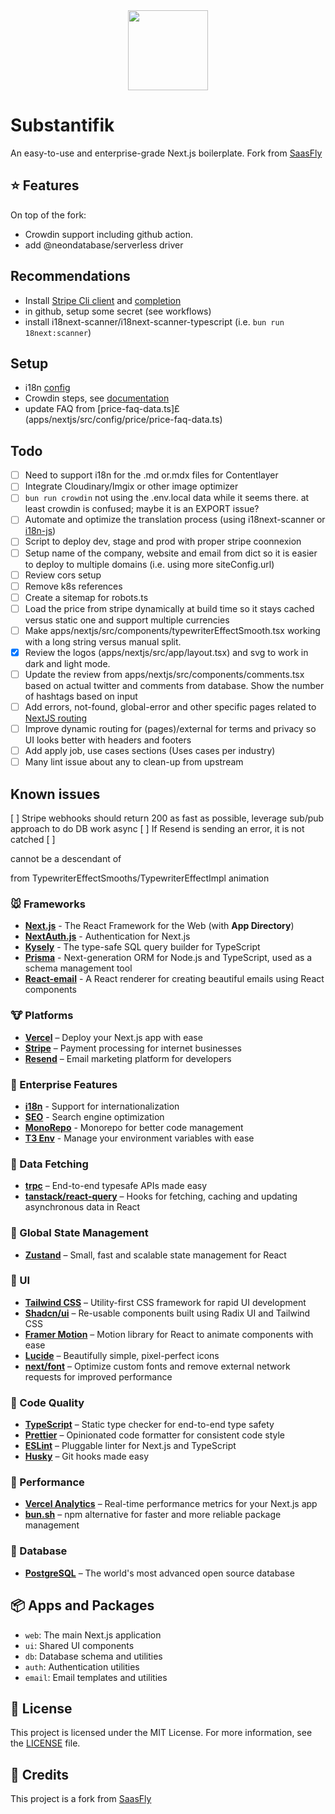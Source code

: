 <div align="center" width="100%">
    <img src="./sub-logo.svg" width="128" alt="" />
</div>

# Substantifik </br>

An easy-to-use and enterprise-grade Next.js boilerplate.
Fork from [SaasFly](https://github.com/saasfly/saasfly)

## ⭐ Features

On top of the fork:

- Crowdin support including github action.
- add @neondatabase/serverless driver

## Recommendations

- Install [Stripe Cli client](https://docs.stripe.com/stripe-cli) and [completion](https://docs.stripe.com/stripe-cli/autocomplete)
- in github, setup some secret (see workflows)
- install i18next-scanner/i18next-scanner-typescript (i.e. `bun run 18next:scanner`)

## Setup

- i18n [config](apps/nextjs/src/config/i18n-config.ts)
- Crowdin steps, see [documentation](https://docusaurus.io/docs/i18n/crowdin)
- update FAQ from [price-faq-data.ts]£(apps/nextjs/src/config/price/price-faq-data.ts)

## Todo

- [ ] Need to support i18n for the .md or.mdx files for Contentlayer
- [ ] Integrate Cloudinary/Imgix or other image optimizer
- [ ] `bun run crowdin` not using the .env.local data while it seems there. at least crowdin is confused; maybe it is an EXPORT issue?
- [ ] Automate and optimize the translation process (using i18next-scanner or [i18n-js](https://github.com/fnando/i18n-js))
- [ ] Script to deploy dev, stage and prod with proper stripe coonnexion
- [ ] Setup name of the company, website and email from dict so it is easier to deploy to multiple domains (i.e. using more siteConfig.url)
- [ ] Review cors setup
- [ ] Remove k8s references
- [ ] Create a sitemap for robots.ts
- [ ] Load the price from stripe dynamically at build time so it stays cached versus static one and support multiple currencies
- [ ] Make apps/nextjs/src/components/typewriterEffectSmooth.tsx working with a long string versus manual split.
- [X] Review the logos (apps/nextjs/src/app/layout.tsx) and svg to work in dark and light mode.
- [ ] Update the review from apps/nextjs/src/components/comments.tsx based on actual twitter and comments from database. Show the number of hashtags based on input
- [ ] Add errors, not-found, global-error and other specific pages related to [NextJS routing](https://nextjs.org/docs/app/building-your-application/routing)
- [ ] Improve dynamic routing for (pages)/external for terms and privacy so UI looks better with headers and footers
- [ ] Add apply job, use cases sections (Uses cases per industry)
- [ ] Many lint issue about any to clean-up from upstream
## Known issues

[ ] Stripe webhooks should return 200 as fast as possible, leverage sub/pub approach to do DB work async
[ ] If Resend is sending an error, it is not catched
[ ] <p> cannot be a descendant of <p> from TypewriterEffectSmooths/TypewriterEffectImpl animation

### 🐭 Frameworks

- **[Next.js](https://nextjs.org/)** - The React Framework for the Web (with **App Directory**)
- **[NextAuth.js](https://next-auth.js.org/)** - Authentication for Next.js
- **[Kysely](https://kysely.dev/)** - The type-safe SQL query builder for TypeScript
- **[Prisma](https://www.prisma.io/)** - Next-generation ORM for Node.js and TypeScript, used as a schema management tool
- **[React-email](https://react.email/)** - A React renderer for creating beautiful emails using React components

### 🐮 Platforms

- **[Vercel](https://vercel.com/)** – Deploy your Next.js app with ease
- **[Stripe](https://stripe.com/)** – Payment processing for internet businesses
- **[Resend](https://resend.com/)** – Email marketing platform for developers

### 🐯 Enterprise Features

- **[i18n](https://nextjs.org/docs/app/building-your-application/routing/internationalization)** - Support for internationalization
- **[SEO](https://nextjs.org/docs/app/building-your-application/optimizing/metadata)** - Search engine optimization
- **[MonoRepo](https://turbo.build/)** - Monorepo for better code management
- **[T3 Env](https://env.t3.gg/)** - Manage your environment variables with ease

### 🐰 Data Fetching

- **[trpc](https://trpc.io/)** – End-to-end typesafe APIs made easy
- **[tanstack/react-query](https://react-query.tanstack.com/)** – Hooks for fetching, caching and updating asynchronous data in React

### 🐲 Global State Management

- **[Zustand](https://zustand.surge.sh/)** – Small, fast and scalable state management for React

### 🐒 UI

- **[Tailwind CSS](https://tailwindcss.com/)** – Utility-first CSS framework for rapid UI development
- **[Shadcn/ui](https://ui.shadcn.com/)** – Re-usable components built using Radix UI and Tailwind CSS
- **[Framer Motion](https://framer.com/motion)** – Motion library for React to animate components with ease
- **[Lucide](https://lucide.dev/)** – Beautifully simple, pixel-perfect icons
- **[next/font](https://nextjs.org/docs/basic-features/font-optimization)** – Optimize custom fonts and remove external network requests for improved performance

### 🐴 Code Quality

- **[TypeScript](https://www.typescriptlang.org/)** – Static type checker for end-to-end type safety
- **[Prettier](https://prettier.io/)** – Opinionated code formatter for consistent code style
- **[ESLint](https://eslint.org/)** – Pluggable linter for Next.js and TypeScript
- **[Husky](https://typicode.github.io/husky)** – Git hooks made easy

### 🐑 Performance

- **[Vercel Analytics](https://vercel.com/analytics)** – Real-time performance metrics for your Next.js app
- **[bun.sh](https://bun.sh/)** – npm alternative for faster and more reliable package management

### 🐘 Database

- **[PostgreSQL](https://www.postgresql.org/)** – The world's most advanced open source database

## 📦 Apps and Packages

- `web`: The main Next.js application
- `ui`: Shared UI components
- `db`: Database schema and utilities
- `auth`: Authentication utilities
- `email`: Email templates and utilities

## 📜 License

This project is licensed under the MIT License. For more information, see the [LICENSE](./LICENSE) file.

## 🙏 Credits

This project is a fork from [SaasFly](https://github.com/saasfly/saasfly)
